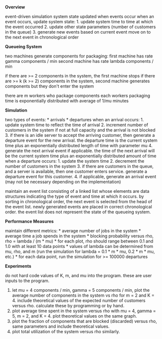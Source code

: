 **Overview**

event-driven simulation
system state updated when events occur
when an event occurs, update system state:
    1. update system time to time at which the event occurred
    2. update other state parameters (number of customers in the queue)
    3. generate new events based on current event
move on to the next event in chronological order

**Queueing System**

two machines generate components for packaging:
    first machine has rate gamma components / min
    second machine has rate lambda components / min

if there are >= 2 components in the system,
    the first machine stops
if there are >= k (k >= 2) components in the system,
    second machine generates components but they don't enter the system

there are m workers who package components
each workers packaging time is exponentially distributed with average of 1/mu minutes

**Simulation**

two types of events:
    * arrivals
    * departures
when an arrival occurs:
    1. update system time to reflect the time of arrival
    2. increment number of customers in the system if not at full capacity and the arrival is not blocked
    3. if there is an idle server to accept the arriving customer, then generate a departure event for the new arrival. the departure time is the current system time plus an exponentially distributed length of time with parameter mu
    4. generate the next arrival event if applicable. the time of the next arrival will be the current system time plus an exponentially distributed amount of time
when a departure occurs:
    1. update the system time
    2. decrement the number of customers in the system
    3. if there are customers in the queue, and a server is available, then one customer enters service. generate a departure event for this customer.
    4. if applicable, generate an arrival event (may not be necessary depending on the implementation)

maintain an event list consisting of a linked list whose elements are data structures indicating the type of event and time at which it occurs.
by sorting in chronological order, the next event is selected from the head of the event list.
newly generated events are placed in correct chronological order.
the event list does not represent the state of the queueing system.

**Performance Measures**

maintain different metrics:
    * average number of jobs in the system
    * average time a job spends in the system
    * blocking probability versus rho, rho = lambda / (m * mu)
        * for each plot, rho should range between 0.1 and 1.0 with at least 10 data points
        * values of lambda can be determined from mu, rho, and m (run the simulation for lambda = 0.1 * m * mu, 0.2 * m * mu, etc.)
        * for each data point, run the simulation for >= 100000 departures

**Experiments**

do not hard code values of K, m, and mu into the program.
these are user inputs to the program.

1. let mu = 4 components / min, gamma = 5 components / min, plot the average number of components in the system vs rho for m = 2 and K = 4. include theoretical values of the expected number of customers versus rho. calculate these by programming or by hand.
2. plot average time spent in the system versus rho with mu = 4, gamma = 5, m = 2, and K = 4. plot theoretical values on the same graph.
3. plot the fraction of components that are blocked (discarded) versus rho, same parameters and include theoretical values.
4. plot total utilization of the system versus rho similarly.
